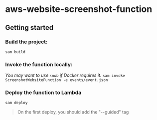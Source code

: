 # aws-website-screenshot-function

## Getting started

### Build the project:
`sam build`

### Invoke the function locally:
_You may want to use `sudo` if Docker requires it._
`sam invoke ScreenshotWebsiteFunction -e events/event.json`

### Deploy the function to Lambda
`sam deploy`

> On the first deploy, you should add the "--guided" tag
